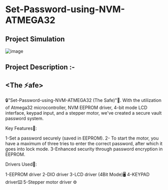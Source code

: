 # Set-Password-using-NVM-ATMEGA32


## Project Simulation 

![image](https://github.com/saif-aldin-ashraf/Set-Password-using-NVM-ATMEGA32-/assets/145459495/9ca1ca2f-02a8-4644-8254-eba5e409b247)


## Project Description :-

## <The ⚡afe> 

🔒"Set-Password-using-NVM-ATMEGA32 (The Safe)"🔐.
With the utilization of Atmega32 microcontroller, NVM EEPROM driver, 4-bit mode LCD interface, keypad input, and a stepper motor, we've created a secure vault password system.

Key Features💫:

1-Set a password securely (saved in EEPROM).
2- To start the motor, you have a maximum of three tries to enter the correct password, after which it goes into lock mode.
3-Enhanced security through password encryption in EEPROM.

Drivers Used📑:

1-EEPROM driver
2-DIO driver
3-LCD driver (4Bit Mode)🖥
4-KEYPAD driver⌨
5-Stepper motor driver ⚙
